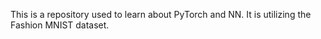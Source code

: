 This is a repository used to learn about PyTorch and NN. It is utilizing the Fashion MNIST dataset.

